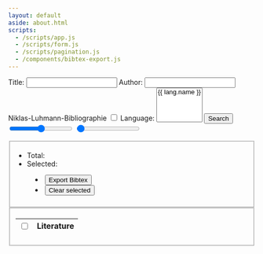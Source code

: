 ```yaml
---
layout: default
aside: about.html
scripts:
  - /scripts/app.js
  - /scripts/form.js
  - /scripts/pagination.js
  - /components/bibtex-export.js
---
```


<form name="search">
  <label>
    <span>Title: </span>
    <input name="title" type="text"/>
  </label>
  <label>
    <span>Author: </span>
    <input name="author" type="text"/>
  </label>
  <label>
    <span>Niklas-Luhmann-Bibliographie</span>
    <input name="gesamtbibliographie" type="checkbox" />
  </label>
  <label>
    <span>Language: </span>
    <select name="languages" multiple size="4">
      {% for lang in site.data.form.languages %}
        <option value="{{ lang.key }}" >{{ lang.name }}</option>
      {% endfor %}
    </select>
  </label>
  <label>
    <button name="search">Search</button>
  </label>
  <input name="rows" type="range" value="50" class="nodisplay" />
  <input name="page" type="range" value="1" class="nodisplay" />
</form>
<form name="result">
  <fieldset name="aside">
    <ul class="stats">
      <li>Total: <output name="total_num"/></li>
      <li>Selected: <output name="selected_num"/></li>
    </ul>
    <menu>
      <li><button name="bibtex">Export Bibtex</button></li>  
      <li><button name="clear">Clear selected</button></li>  
    </menu>
  </fieldset>
  <fieldset name="table">
    <div class="pagination"></div>
    <table id="searchresult">
      <thead>
        <tr>
          <th><input type="checkbox" name="selectall" /></th>
          <th>Literature</th>
        </tr>
      </thead>
      <tbody>
      </tbody>
    </table>
  </fieldset>
</form>
<bibtex-export></bibtex-export>